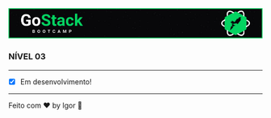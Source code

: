 <a href="#">
  <img alt="GoStack" src="../.github/logo.jpg"/>
</a>

### **NÍVEL 03**

---

- [x] Em desenvolvimento!

---

Feito com ❤ by Igor 🖖